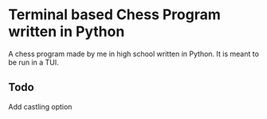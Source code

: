 # Terminal based Chess Program written in Python
A chess program made by me in high school written in Python.
It is meant to be run in a TUI.

## Todo
Add castling option
